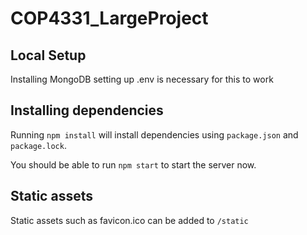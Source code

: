 # COP4331_LargeProject
## Local Setup

Installing MongoDB setting up .env is necessary for this to work

## Installing dependencies

Running `npm install` will install dependencies using `package.json` and `package.lock`.

You should be able to run `npm start` to start the server now.

## Static assets

Static assets such as favicon.ico can be added to `/static`
